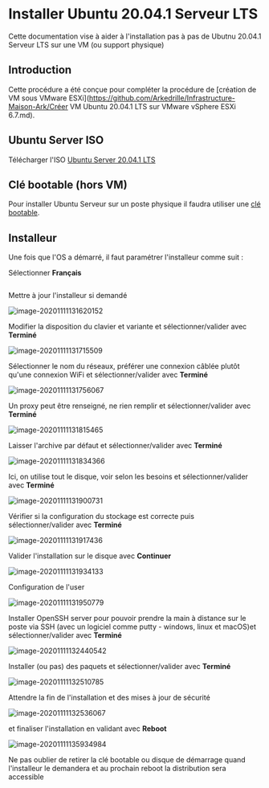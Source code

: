 # Installer Ubuntu 20.04.1 Serveur LTS

Cette documentation vise à aider à l'installation pas à pas de Ubutnu 20.04.1 Serveur LTS sur une VM (ou support physique)



## Introduction

Cette procédure a été conçue pour compléter la procédure de [création de VM sous VMware ESXi](https://github.com/Arkedrille/Infrastructure-Maison-Ark/Créer VM Ubuntu 20.04.1 LTS sur VMware vSphere ESXi 6.7.md). 



## Ubuntu Server ISO

Télécharger l'ISO [Ubuntu Server 20.04.1 LTS](https://ubuntu.com/download/server)



## Clé bootable (hors VM)

Pour installer Ubuntu Serveur sur un poste physique il faudra utiliser une [clé bootable](https://github.com/Arkedrille/Documentations/Créer).



## Installeur

Une fois que l'OS a démarré, il faut paramétrer l'installeur comme suit :

Sélectionner **Français**

![]()

Mettre à jour l'installeur si demandé

![image-20201111131620152](C:\Users\Arkedrille\AppData\Roaming\Typora\typora-user-images\image-20201111131620152.png)

Modifier la disposition du clavier et variante et sélectionner/valider avec **Terminé**

![image-20201111131715509](C:\Users\Arkedrille\AppData\Roaming\Typora\typora-user-images\image-20201111131715509.png)

Sélectionner  le nom du réseaux, préférer une connexion câblée plutôt qu'une connexion WiFi et sélectionner/valider avec **Terminé**

![image-20201111131756067](C:\Users\Arkedrille\AppData\Roaming\Typora\typora-user-images\image-20201111131756067.png)

Un proxy peut être renseigné, ne rien remplir et sélectionner/valider avec **Terminé**

![image-20201111131815465](C:\Users\Arkedrille\AppData\Roaming\Typora\typora-user-images\image-20201111131815465.png)

Laisser l'archive par défaut et sélectionner/valider avec **Terminé**

![image-20201111131834366](C:\Users\Arkedrille\AppData\Roaming\Typora\typora-user-images\image-20201111131834366.png)

Ici, on utilise tout le disque, voir selon les besoins et sélectionner/valider avec **Terminé**

![image-20201111131900731](C:\Users\Arkedrille\AppData\Roaming\Typora\typora-user-images\image-20201111131900731.png)

Vérifier si la configuration du stockage est correcte puis sélectionner/valider avec **Terminé**

![image-20201111131917436](C:\Users\Arkedrille\AppData\Roaming\Typora\typora-user-images\image-20201111131917436.png)

Valider l'installation sur le disque avec **Continuer**

![image-20201111131934133](C:\Users\Arkedrille\AppData\Roaming\Typora\typora-user-images\image-20201111131934133.png)

Configuration de l'user

![image-20201111131950779](C:\Users\Arkedrille\AppData\Roaming\Typora\typora-user-images\image-20201111131950779.png)

Installer OpenSSH server pour pouvoir prendre la main à distance sur le poste via SSH (avec un logiciel comme putty - windows, linux et macOS)et sélectionner/valider avec **Terminé**

![image-20201111132440542](C:\Users\Arkedrille\AppData\Roaming\Typora\typora-user-images\image-20201111132440542.png)

Installer (ou pas) des paquets et sélectionner/valider avec **Terminé**

![image-20201111132510785](C:\Users\Arkedrille\AppData\Roaming\Typora\typora-user-images\image-20201111132510785.png)

Attendre la fin de l'installation et des mises à jour de sécurité 

![image-20201111132536067](C:\Users\Arkedrille\AppData\Roaming\Typora\typora-user-images\image-20201111132536067.png)

et finaliser l'installation en validant avec **Reboot**

![image-20201111135934984](C:\Users\Arkedrille\AppData\Roaming\Typora\typora-user-images\image-20201111135934984.png)

Ne pas oublier de retirer la clé bootable ou disque de démarrage quand l'installeur le demandera et au prochain reboot la distribution sera accessible